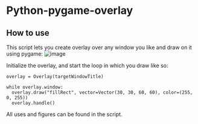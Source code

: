 # Python-pygame-overlay
## How to use
This script lets you create overlay over any window you like and draw on it using pygame:
![image](https://user-images.githubusercontent.com/48300772/111068299-28524680-84c0-11eb-8fce-c33bb72640d8.png)

Initialize the overlay, and start the loop in which you draw like so:
```
overlay = Overlay(targetWindowTitle)

while overlay.window:
  overlay.draw("fillRect", vector=Vector(30, 30, 60, 60), color=(255, 0, 255))
  overlay.handle()
```
All uses and figures can be found in the script.
